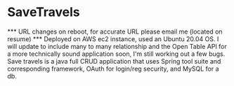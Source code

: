 # SaveTravels
*** URL changes on reboot, for accurate URL please email me (located on resume) *** Deployed on AWS ec2 instance, used an Ubuntu 20.04 OS. 
I will update to include many to many relationship and the Open Table API for a more technically sound application soon, I'm still working out a few bugs. Save travels is a java full CRUD application that uses Spring tool suite and corresponding framework, OAuth for login/reg security, and MySQL for a db.
